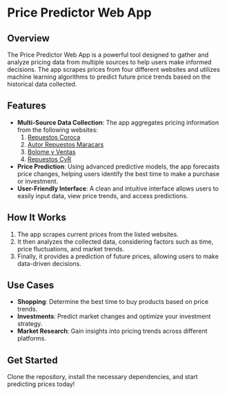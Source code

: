 # Price Predictor Web App

## Overview
The Price Predictor Web App is a powerful tool designed to gather and analyze pricing data from multiple sources to help users make informed decisions. The app scrapes prices from four different websites and utilizes machine learning algorithms to predict future price trends based on the historical data collected.

## Features
- **Multi-Source Data Collection**: The app aggregates pricing information from the following websites:
  1. [Repuestos Coroca](https://www.repuestoscoroca.com/)
  2. [Autor Repuestos Maracars](https://autorrepuestosmaracars.mercadoshops.cl/)
  3. [Bolome y Ventas](https://bolomeyventas.mercadoshops.cl/)
  4. [Repuestos CyR](https://repuestoscyr.cl/)
- **Price Prediction**: Using advanced predictive models, the app forecasts price changes, helping users identify the best time to make a purchase or investment.
- **User-Friendly Interface**: A clean and intuitive interface allows users to easily input data, view price trends, and access predictions.

## How It Works
1. The app scrapes current prices from the listed websites.
2. It then analyzes the collected data, considering factors such as time, price fluctuations, and market trends.
3. Finally, it provides a prediction of future prices, allowing users to make data-driven decisions.

## Use Cases
- **Shopping**: Determine the best time to buy products based on price trends.
- **Investments**: Predict market changes and optimize your investment strategy.
- **Market Research**: Gain insights into pricing trends across different platforms.

## Get Started
Clone the repository, install the necessary dependencies, and start predicting prices today!

